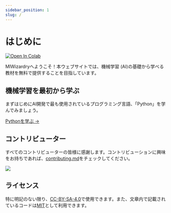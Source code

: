 ```yaml
---
sidebar_position: 1
slug: /
---
```


# はじめに

[![Open In Colab](https://colab.research.google.com/assets/colab-badge.svg)](https://colab.research.google.com/github/librewave/mlwizardry/blob/main/)

MlWizardryへようこそ！本ウェブサイトでは、機械学習 (AI)の基礎から学べる教材を無料で提供することを目指しています。

## 機械学習を最初から学ぶ

まずはじめにAI開発で最も使用されているプログラミング言語、「Python」を学んでみましょう。

[Pythonを学ぶ →](/category/python)

## コントリビューター

すべてのコントリビューターの皆様に感謝します。コントリビューションに興味をお持ちであれば、[contributing.md](/contributing)をチェックしてください。

[![](https://contrib.rocks/image?repo=librewave/mlwizardry)](https://github.com/librewave/mlwizardry/graphs/contributors)

## ライセンス

特に明記のない限り、[CC-BY-SA-4.0](https://creativecommons.org/licenses/by-sa/4.0/deed.ja)で使用できます。また、文章内で記載されているコードは[MIT](https://opensource.org/license/mit/)として利用できます。